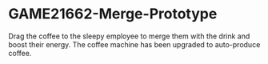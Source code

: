 # GAME21662-Merge-Prototype
Drag the coffee to the sleepy employee to merge them with the drink and boost their energy.
The coffee machine has been upgraded to auto-produce coffee.
